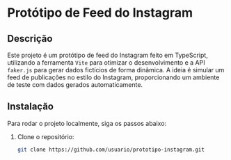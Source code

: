# Protótipo de Feed do Instagram

## Descrição
Este projeto é um protótipo de feed do Instagram feito em TypeScript, utilizando a ferramenta `Vite` para otimizar o desenvolvimento e a API `faker.js` para gerar dados fictícios de forma dinâmica. A ideia é simular um feed de publicações no estilo do Instagram, proporcionando um ambiente de teste com dados gerados automaticamente.

## Instalação
Para rodar o projeto localmente, siga os passos abaixo:

1. Clone o repositório:
   ```bash
   git clone https://github.com/usuario/prototipo-instagram.git

